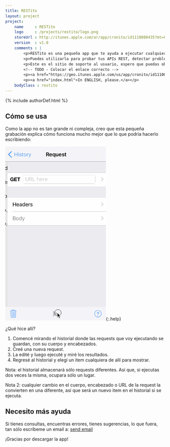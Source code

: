 ```yaml
---
title: RESTito
layout: project
project:
    name     : RESTito
    logo     : /projects/restito/logo.png
    storeUrl : http://itunes.apple.com/ar/app/cronito/id1110080435?mt=8
    version  : v1.0
    comments : |
        <p>RESTito es una pequeña app que te ayuda a ejecutar cualquier tipo de Request HTTP.</p>
        <p>Puedes utilizarla para probar tus APIs REST, detectar problemas en tu app o la red.</p>
        <p>Este es el sitio de soporte al usuario, espero que puedas obtener desde aquí toda la ayuda que necesites.</p>
        <!-- TODO - Colocar el enlace correcto -->
        <p><a href="https://geo.itunes.apple.com/us/app/cronito/id1110080435?mt=8" style="display:inline-block;overflow:hidden;background:url(https://linkmaker.itunes.apple.com/images/badges/en-us/badge_appstore-lrg.svg) no-repeat;width:165px;height:40px;"></a></p>
        <p><a href="index.html">In ENGLISH, please.</a></p>
    bodyClass : restito
---
```

{% include authorDef.html %}

## Cómo se usa

Como la app no es tan grande ni compleja, creo que esta pequeña grabación explica cómo funciona mucho mejor que lo que podría hacerlo escribiendo:

![](example.gif){:.help}

¿Qué hice allí?

 1. Comencé mirando el historial donde las requests que voy ejecutando se guardan, con su cuerpo y encabezados.
 2. Creé una nueva request.
 3. La edité y luego ejecuté y miré los resultados.
 4. Regresé al historial y elegí un item cualquiera de allí para mostrar.

Nota: el historial almacenará sólo requests diferentes. Así que, si ejecutas dos veces la misma, ocupara sólo un lugar.

Nota 2: cualquier cambio en el cuerpo, encabezado o URL de la request la convierten en una diferente, así que será un nuevo item en el historial si se ejecuta.

## Necesito más ayuda

Si tienes consultas, encuentras errores, tienes sugerencias, lo que fuera, tan sólo escríbeme un email a: [send email](mailto:{{author.email}})

¡Gracias por descargar la app!